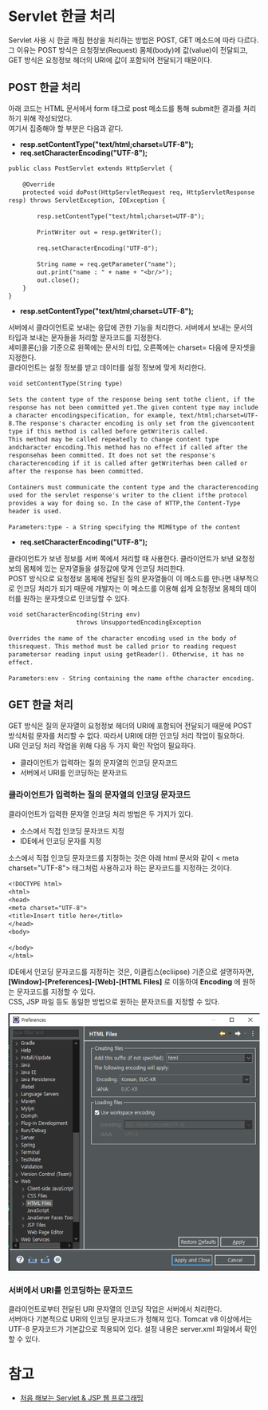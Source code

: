 # Servlet 한글 처리

Servlet 사용 시 한글 깨짐 현상을 처리하는 방법은 POST, GET 메소드에 따라 다르다.  
그 이유는 POST 방식은 요청정보(Request) 몸체(body)에 값(value)이 전달되고, GET 방식은 요청정보 헤더의 URI에 값이 포함되어 전달되기 때문이다.  

## POST 한글 처리

아래 코드는 HTML 문서에서 form 태그로 post 메소드를 통해 submit한 결과를 처리하기 위해 작성되었다.  
여기서 집중해야 할 부분은 다음과 같다.

- **resp.setContentType("text/html;charset=UTF-8");**
- **req.setCharacterEncoding("UTF-8");**

```
public class PostServlet extends HttpServlet {

	@Override
	protected void doPost(HttpServletRequest req, HttpServletResponse resp) throws ServletException, IOException {

		resp.setContentType("text/html;charset=UTF-8");

		PrintWriter out = resp.getWriter();

		req.setCharacterEncoding("UTF-8");
		
		String name = req.getParameter("name");
		out.print("name : " + name + "<br/>");
		out.close();
	}
}

```

- **resp.setContentType("text/html;charset=UTF-8");**  

서버에서 클라이언트로 보내는 응답에 관한 기능을 처리한다. 서버에서 보내는 문서의 타입과 보내는 문자들을 처리할 문자코드를 지정한다.  
세미콜론(**;**)을 기준으로 왼쪽에는 문서의 타입, 오른쪽에는 charset= 다음에 문자셋을 지정한다.  
클라이언트는 설정 정보를 받고 데이터를 설정 정보에 맞게 처리한다.  

```
void setContentType(String type)

Sets the content type of the response being sent tothe client, if the response has not been committed yet.The given content type may include a character encodingspecification, for example, text/html;charset=UTF-8.The response's character encoding is only set from the givencontent type if this method is called before getWriteris called. 
This method may be called repeatedly to change content type andcharacter encoding.This method has no effect if called after the responsehas been committed. It does not set the response's characterencoding if it is called after getWriterhas been called or after the response has been committed. 

Containers must communicate the content type and the characterencoding used for the servlet response's writer to the client ifthe protocol provides a way for doing so. In the case of HTTP,the Content-Type header is used.

Parameters:type - a String specifying the MIMEtype of the content
```

- **req.setCharacterEncoding("UTF-8");**

클라이언트가 보낸 정보를 서버 쪽에서 처리할 때 사용한다. 클라이언트가 보낸 요청정보의 몸체에 있는 문자열들을 설정값에 맞게 인코딩 처리한다.  
POST 방식으로 요청정보 몸체에 전달된 질의 문자열들이 이 메소드를 만나면 내부적으로 인코딩 처리가 되기 때문에 개발자는 이 메소드를 이용해 쉽게 요청정보 몸체의 데이터를 원하는 문자셋으로 인코딩할 수 있다.

```
void setCharacterEncoding(String env)
                   throws UnsupportedEncodingException

Overrides the name of the character encoding used in the body of thisrequest. This method must be called prior to reading request parametersor reading input using getReader(). Otherwise, it has no effect.

Parameters:env - String containing the name ofthe character encoding.
```

## GET 한글 처리

GET 방식은 질의 문자열이 요청정보 헤더의 URI에 포함되어 전달되기 때문에 POST 방식처럼 문자를 처리할 수 없다. 따라서 URI에 대한 인코딩 처리 작업이 필요하다.  
URI 인코딩 처리 작업을 위해 다음 두 가지 확인 작업이 필요하다.

- 클라이언트가 입력하는 질의 문자열의 인코딩 문자코드
- 서버에서 URI를 인코딩하는 문자코드

### 클라이언트가 입력하는 질의 문자열의 인코딩 문자코드

클라이언트가 입력한 문자열 인코딩 처리 방법은 두 가지가 있다.

- 소스에서 직접 인코딩 문자코드 지정
- IDE에서 인코딩 문자를 지정

소스에서 직접 인코딩 문자코드를 지정하는 것은 아래 html 문서와 같이 < meta charset="UTF-8"> 태그처럼 사용하고자 하는 문자코드를 지정하는 것이다.

```
<!DOCTYPE html>
<html>
<head>
<meta charset="UTF-8">
<title>Insert title here</title>
</head>
<body>
	
</body>
</html>
```

IDE에서 인코딩 문자코드를 지정하는 것은, 이클립스(ecliipse) 기준으로 설명하자면, **[Window]-[Preferences]-[Web]-[HTML Files]** 로 이동하여 **Encoding** 에 원하는 문자코드를 지정할 수 있다.  
CSS, JSP 파일 등도 동일한 방법으로 원하는 문자코드를 지정할 수 있다.

![이클립스 한글 처리](./image/한글처리_1.png)

### 서버에서 URI를 인코딩하는 문자코드

클라이언트로부터 전달된 URI 문자열의 인코딩 작업은 서버에서 처리한다.  
서버마다 기본적으로 URI의 인코딩 문자코드가 정해져 있다. Tomcat v8 이상에서는 UTF-8 문자코드가 기본값으로 적용되어 있다. 설정 내용은 server.xml 파일에서 확인할 수 있다.

# 참고
* [처음 해보는 Servlet & JSP 웹 프로그래밍](http://www.yes24.com/Product/Goods/37235901)
